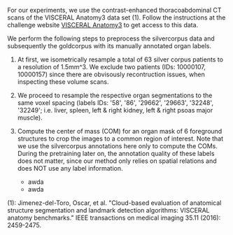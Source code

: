For our experiments, we use the contrast-enhanced thoracoabdominal CT scans of the VISCERAL Anatomy3 data set (1). 
Follow the instructions at the challenge website [VISCERAL Anatomy3](http://www.visceral.eu/benchmarks/anatomy3-open/) to get access to this data.

We perform the following steps to preprocess the silvercorpus data and subsequently the goldcorpus with its manually annotated organ labels.

1) At first, we isometrically resample a total of 63 silver corpus patients to a resolution of 1.5mm^3. We exclude two patients (IDs: 10000107, 10000157) since there are obvisously recontruction issues, when inspecting these volume scans.

2) We proceed to resample the respective organ segmentations to the same voxel spacing (labels IDs: '58', '86', '29662', '29663', '32248', '32249'; i.e. liver, spleen, left & right kidney, left & right psoas major muscle). 

3) Compute the center of mass (COM) for an organ mask of 6 foreground structures to crop the images to a common region of interest. Note that we use the silvercorpus annotations here only to compute the COMs. During the pretraining later on, the annotation quality of these labels does not matter, since our method only relies on spatial relations and does NOT use any label information.
    - awda
    - awda

(1): Jimenez-del-Toro, Oscar, et al. "Cloud-based evaluation of anatomical structure segmentation and landmark detection algorithms: VISCERAL anatomy benchmarks." IEEE transactions on medical imaging 35.11 (2016): 2459-2475.
